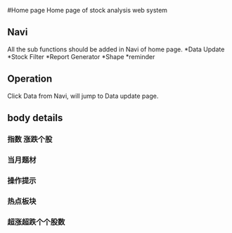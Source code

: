 #Home page 
Home page of stock analysis web system

## Navi
All the sub functions should be added in Navi of home page.
*Data Update
*Stock Filter
*Report Generator
*Shape 
*reminder

## Operation
Click Data from Navi, will jump to Data update page.

## body details
### 指数  涨跌个股

### 当月题材

### 操作提示

### 热点板块


### 超涨超跌个个股数
